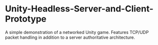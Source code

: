 # Unity-Headless-Server-and-Client-Prototype
A simple demonstration of a networked Unity game. Features TCP/UDP packet handling in addition to a server authoritative architecture.
